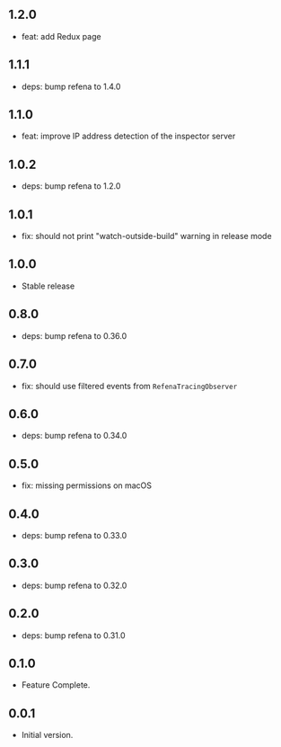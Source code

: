 ## 1.2.0

- feat: add Redux page

## 1.1.1

- deps: bump refena to 1.4.0

## 1.1.0

- feat: improve IP address detection of the inspector server

## 1.0.2

- deps: bump refena to 1.2.0

## 1.0.1

- fix: should not print "watch-outside-build" warning in release mode

## 1.0.0

- Stable release

## 0.8.0

- deps: bump refena to 0.36.0

## 0.7.0

- fix: should use filtered events from `RefenaTracingObserver`

## 0.6.0

- deps: bump refena to 0.34.0

## 0.5.0

- fix: missing permissions on macOS

## 0.4.0

- deps: bump refena to 0.33.0

## 0.3.0

- deps: bump refena to 0.32.0

## 0.2.0

- deps: bump refena to 0.31.0

## 0.1.0

- Feature Complete.

## 0.0.1

- Initial version.
